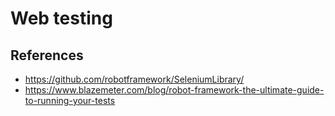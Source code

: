 # Web testing
## References
- https://github.com/robotframework/SeleniumLibrary/
- https://www.blazemeter.com/blog/robot-framework-the-ultimate-guide-to-running-your-tests
